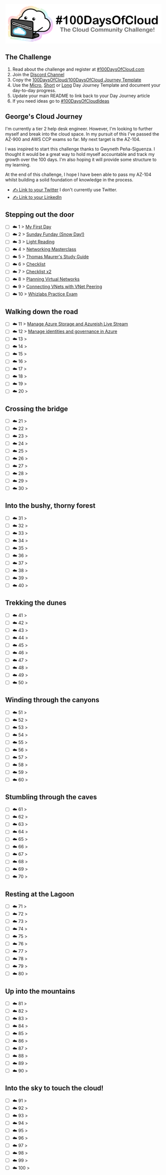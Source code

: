 <p align="center">
  <img src="banner.png">
</p>

## The Challenge
1. Read about the challenge and register at [#100DaysOfCloud.com](https://100DaysOfCloud.com)
2. Join the [Discord Channel](https://discord.gg/c6Db8nY)
3. Copy the [100DaysOfCloud/100DaysOfCloud Journey Template](https://github.com/100DaysOfCloud/100DaysOfCloud/generate)
4. Use the [Micro](Templates/000-DAY-ARTICLE-MICRO-TEMPLATE.md), [Short](Templates/001-DAY-ARTICLE-SHORT-TEMPLATE.md) or [Long](Templates/002-DAY-ARTICLE-LONG-TEMPLATE.md) Day Journey Template and document your day-to-day progress.
5. Update your main README to link back to your Day Journey article
4. If you need ideas go to [#100DaysOfCloudIdeas](https://github.com/100DaysOfCloud/100DaysOfCloudIdeas)

## George's Cloud Journey

I'm currently a tier 2 help desk engineer. However, I'm looking to further myself and break into the cloud space. In my pursuit of this I've passed the AZ-900 and AWS CCP exams so far. My next target is the AZ-104.

I was inspired to start this challenge thanks to Gwyneth Peña-Siguenza. I thought it would be a great way to hold myself accountable and track my growth over the 100 days. I'm also hoping it will provide some structure to my learning. 

At the end of this challenge, I hope I have been able to pass my AZ-104 whilst building a solid foundation of knowledge in the process.

- [✍️ Link to your Twitter](https://twitter.com/username) I don't currently use Twitter. 
- [✍️ Link to your LinkedIn](https://www.linkedin.com/in/george-pelling-145634a1)

## Stepping out the door

- [ ] ☁️ 1 > [My First Day](Journey/001/Readme.md)
- [ ] ☁️ 2 > [Sunday Funday (Snow Day!)](Journey/002/Readme.md)
- [ ] ☁️ 3 > [Light Reading](Journey/003/Readme.md)
- [ ] ☁️ 4 > [Networking Masterclass](Journey/004/Readme.md)
- [ ] ☁️ 5 > [Thomas Maurer's Study Guide](Journey/005/Readme.md)
- [ ] ☁️ 6 > [Checklist](Journey/006/Readme.md)
- [ ] ☁️ 7 > [Checklist x2](Journey/007/Readme.md)
- [ ] ☁️ 8 > [Planning Virtual Networks](Journey/008/Readme.md)
- [ ] ☁️ 9 > [Connecting VNets with VNet Peering](Journey/009/Readme.md)
- [ ] ☁️ 10 > [Whizlabs Practice Exam](Journey/010/Readme.md)

## Walking down the road

- [ ] ☁️ 11 > [Manage Azure Storage and Azureish Live Stream](Journey/011/Readme.md)
- [ ] ☁️ 12 > [Manage identities and governance in Azure](Journey/012/Readme.md)
- [ ] ☁️ 13 > [](Journey/013/Readme.md)
- [ ] ☁️ 14 > [](Journey/014/Readme.md)
- [ ] ☁️ 15 > [](Journey/015/Readme.md)
- [ ] ☁️ 16 > [](Journey/016/Readme.md)
- [ ] ☁️ 17 > [](Journey/017/Readme.md)
- [ ] ☁️ 18 > [](Journey/018/Readme.md)
- [ ] ☁️ 19 > [](Journey/019/Readme.md)
- [ ] ☁️ 20 > [](Journey/020/Readme.md)

## Crossing the bridge

- [ ] ☁️ 21 > [](Journey/021/Readme.md)
- [ ] ☁️ 22 > [](Journey/022/Readme.md)
- [ ] ☁️ 23 > [](Journey/023/Readme.md)
- [ ] ☁️ 24 > [](Journey/024/Readme.md)
- [ ] ☁️ 25 > [](Journey/025/Readme.md)
- [ ] ☁️ 26 > [](Journey/026/Readme.md)
- [ ] ☁️ 27 > [](Journey/027/Readme.md)
- [ ] ☁️ 28 > [](Journey/028/Readme.md)
- [ ] ☁️ 29 > [](Journey/029/Readme.md)
- [ ] ☁️ 30 > [](Journey/030/Readme.md)

## Into the bushy, thorny forest

- [ ] ☁️ 31 > [](Journey/031/Readme.md)
- [ ] ☁️ 32 > [](Journey/032/Readme.md)
- [ ] ☁️ 33 > [](Journey/033/Readme.md)
- [ ] ☁️ 34 > [](Journey/034/Readme.md)
- [ ] ☁️ 35 > [](Journey/035/Readme.md)
- [ ] ☁️ 36 > [](Journey/036/Readme.md)
- [ ] ☁️ 37 > [](Journey/037/Readme.md)
- [ ] ☁️ 38 > [](Journey/038/Readme.md)
- [ ] ☁️ 39 > [](Journey/039/Readme.md)
- [ ] ☁️ 40 > [](Journey/040/Readme.md)

## Trekking the dunes

- [ ] ☁️ 41 > [](Journey/041/Readme.md)
- [ ] ☁️ 42 > [](Journey/042/Readme.md)
- [ ] ☁️ 43 > [](Journey/043/Readme.md)
- [ ] ☁️ 44 > [](Journey/044/Readme.md)
- [ ] ☁️ 45 > [](Journey/045/Readme.md)
- [ ] ☁️ 46 > [](Journey/046/Readme.md)
- [ ] ☁️ 47 > [](Journey/047/Readme.md)
- [ ] ☁️ 48 > [](Journey/048/Readme.md)
- [ ] ☁️ 49 > [](Journey/049/Readme.md)
- [ ] ☁️ 50 > [](Journey/050/Readme.md)

## Winding through the canyons

- [ ] ☁️ 51 > [](Journey/051/Readme.md)
- [ ] ☁️ 52 > [](Journey/052/Readme.md)
- [ ] ☁️ 53 > [](Journey/053/Readme.md)
- [ ] ☁️ 54 > [](Journey/054/Readme.md)
- [ ] ☁️ 55 > [](Journey/055/Readme.md)
- [ ] ☁️ 56 > [](Journey/056/Readme.md)
- [ ] ☁️ 57 > [](Journey/057/Readme.md)
- [ ] ☁️ 58 > [](Journey/058/Readme.md)
- [ ] ☁️ 59 > [](Journey/059/Readme.md)
- [ ] ☁️ 60 > [](Journey/060/Readme.md)

## Stumbling through the caves

- [ ] ☁️ 61 > [](Journey/061/Readme.md)
- [ ] ☁️ 62 > [](Journey/062/Readme.md)
- [ ] ☁️ 63 > [](Journey/063/Readme.md)
- [ ] ☁️ 64 > [](Journey/064/Readme.md)
- [ ] ☁️ 65 > [](Journey/065/Readme.md)
- [ ] ☁️ 66 > [](Journey/066/Readme.md)
- [ ] ☁️ 67 > [](Journey/067/Readme.md)
- [ ] ☁️ 68 > [](Journey/068/Readme.md)
- [ ] ☁️ 69 > [](Journey/069/Readme.md)
- [ ] ☁️ 70 > [](Journey/070/Readme.md)

## Resting at the Lagoon

- [ ] ☁️ 71 > [](Journey/071/Readme.md)
- [ ] ☁️ 72 > [](Journey/072/Readme.md)
- [ ] ☁️ 73 > [](Journey/073/Readme.md)
- [ ] ☁️ 74 > [](Journey/074/Readme.md)
- [ ] ☁️ 75 > [](Journey/075/Readme.md)
- [ ] ☁️ 76 > [](Journey/076/Readme.md)
- [ ] ☁️ 77 > [](Journey/077/Readme.md)
- [ ] ☁️ 78 > [](Journey/078/Readme.md)
- [ ] ☁️ 79 > [](Journey/079/Readme.md)
- [ ] ☁️ 80 > [](Journey/080/Readme.md)

## Up into the mountains

- [ ] ☁️ 81 > [](Journey/081/Readme.md)
- [ ] ☁️ 82 > [](Journey/082/Readme.md)
- [ ] ☁️ 83 > [](Journey/083/Readme.md)
- [ ] ☁️ 84 > [](Journey/084/Readme.md)
- [ ] ☁️ 85 > [](Journey/085/Readme.md)
- [ ] ☁️ 86 > [](Journey/086/Readme.md)
- [ ] ☁️ 87 > [](Journey/087/Readme.md)
- [ ] ☁️ 88 > [](Journey/088/Readme.md)
- [ ] ☁️ 89 > [](Journey/089/Readme.md)
- [ ] ☁️ 90 > [](Journey/090/Readme.md)

## Into the sky to touch the cloud!

- [ ] ☁️ 91 > [](Journey/091/Readme.md)
- [ ] ☁️ 92 > [](Journey/092/Readme.md)
- [ ] ☁️ 93 > [](Journey/093/Readme.md)
- [ ] ☁️ 94 > [](Journey/094/Readme.md)
- [ ] ☁️ 95 > [](Journey/095/Readme.md)
- [ ] ☁️ 96 > [](Journey/096/Readme.md)
- [ ] ☁️ 97 > [](Journey/097/Readme.md)
- [ ] ☁️ 98 > [](Journey/098/Readme.md)
- [ ] ☁️ 99 > [](Journey/099/Readme.md)
- [ ] ☁️ 100 > [](Journey/100/Readme.md)
